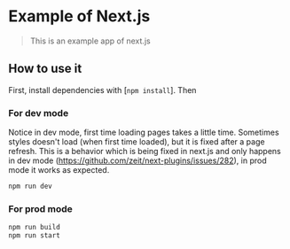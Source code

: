 # Example of Next.js

> This is an example app of next.js

## How to use it

First, install dependencies with [`npm install`]. Then

### For dev mode

Notice in dev mode, first time loading pages takes a little time. Sometimes styles doesn't load (when first time loaded), but it is fixed after a page refresh. This is a behavior which is being fixed in next.js and only happens in dev mode (https://github.com/zeit/next-plugins/issues/282), in prod mode it works as expected.

```bash
npm run dev
```

### For prod mode

```bash
npm run build
npm run start
```

